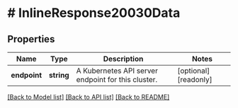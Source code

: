 # # InlineResponse20030Data

## Properties

Name | Type | Description | Notes
------------ | ------------- | ------------- | -------------
**endpoint** | **string** | A Kubernetes API server endpoint for this cluster. | [optional] [readonly]

[[Back to Model list]](../../README.md#models) [[Back to API list]](../../README.md#endpoints) [[Back to README]](../../README.md)
